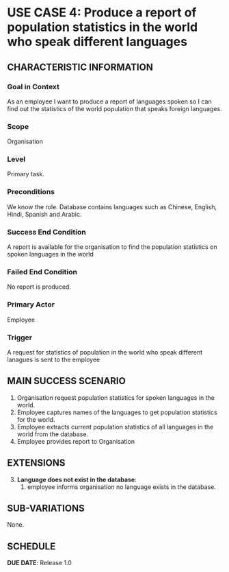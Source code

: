 # USE CASE 4: Produce a report of population statistics in the world who speak different languages

## CHARACTERISTIC INFORMATION

### Goal in Context

As an employee I want to produce a report of languages spoken so I can find out the statistics of the world population that speaks foreign languages.
### Scope

Organisation

### Level

Primary task.

### Preconditions

We know the role.  Database contains languages such as Chinese, English, Hindi, Spanish and Arabic.

### Success End Condition

A report is available for the organisation to find the population statistics on spoken languages in the world

### Failed End Condition

No report is produced.

### Primary Actor

Employee

### Trigger

A request for statistics of population in the world who speak different lanagues is sent to the employee

## MAIN SUCCESS SCENARIO

1. Organisation request population statistics for spoken languages in the world.
2. Employee captures names of the languages to get population statistics for the world.
3. Employee extracts current population statistics of all languages in the world from the database.
4. Employee provides report to Organisation


## EXTENSIONS

3. **Language does not exist in the database**:
    1. employee informs organisation no language exists in the database.

## SUB-VARIATIONS

None.

## SCHEDULE

**DUE DATE**: Release 1.0